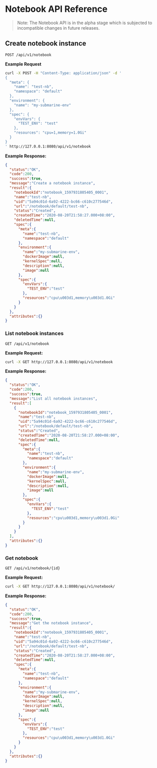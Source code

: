 <!--
Licensed to the Apache Software Foundation (ASF) under one
or more contributor license agreements.  See the NOTICE file
distributed with this work for additional information
regarding copyright ownership.  The ASF licenses this file
to you under the Apache License, Version 2.0 (the
"License"); you may not use this file except in compliance
with the License.  You may obtain a copy of the License at

  http://www.apache.org/licenses/LICENSE-2.0

Unless required by applicable law or agreed to in writing,
software distributed under the License is distributed on an
"AS IS" BASIS, WITHOUT WARRANTIES OR CONDITIONS OF ANY
KIND, either express or implied.  See the License for the
specific language governing permissions and limitations
under the License.
-->

# Notebook API Reference

> Note: The Notebook API is in the alpha stage which is subjected to incompatible changes in
> future releases.

## Create notebook instance
`POST /api/v1/notebook`

**Example Request**
```sh
curl -X POST -H "Content-Type: application/json" -d '
{
  "meta": {
    "name": "test-nb",
    "namespace": "default"
  },
  "environment": {
    "name": "my-submarine-env"
  },
  "spec": {
    "envVars": {
      "TEST_ENV": "test"
    },
    "resources": "cpu=1,memory=1.0Gi"
  }
}
' http://127.0.0.1:8080/api/v1/notebook
```

**Example Response:**
```json
{
  "status":"OK",
  "code":200,
  "success":true,
  "message":"Create a notebook instance",
  "result":{
    "notebookId":"notebook_1597931805405_0001",
    "name":"test-nb",
    "uid":"5a94c01d-6a92-4222-bc66-c610c277546d",
    "url":"/notebook/default/test-nb",
    "status":"Created",
    "createdTime":"2020-08-20T21:58:27.000+08:00",
    "deletedTime":null,
    "spec":{
      "meta":{
        "name":"test-nb",
        "namespace":"default"
      },
      "environment":{
        "name":"my-submarine-env",
        "dockerImage":null,
        "kernelSpec":null,
        "description":null,
        "image":null
      },
      "spec":{
        "envVars":{
          "TEST_ENV":"test"
        },
        "resources":"cpu\u003d1,memory\u003d1.0Gi"
      }
    }
  },
  "attributes":{}
}
```

### List notebook instances
`GET /api/v1/notebook`

**Example Request:**
```sh
curl -X GET http://127.0.0.1:8080/api/v1/notebook
```

**Example Response:**
```json
{
  "status":"OK",
  "code":200,
  "success":true,
  "message":"List all notebook instances",
  "result":[
    {
      "notebookId":"notebook_1597931805405_0001",
      "name":"test-nb",
      "uid":"5a94c01d-6a92-4222-bc66-c610c277546d",
      "url":"/notebook/default/test-nb",
      "status":"Created",
      "createdTime":"2020-08-20T21:58:27.000+08:00",
      "deletedTime":null,
      "spec":{
        "meta":{
          "name":"test-nb",
          "namespace":"default"
        },
        "environment":{
          "name":"my-submarine-env",
          "dockerImage":null,
          "kernelSpec":null,
          "description":null,
          "image":null
        },
        "spec":{
          "envVars":{
            "TEST_ENV":"test"
          },
          "resources":"cpu\u003d1,memory\u003d1.0Gi"
        }
      }
    }
  ],
  "attributes":{}
}
```

### Get notebook
`GET /api/v1/notebook/{id}`

**Example Request:**
```sh
curl -X GET http://127.0.0.1:8080/api/v1/notebook/
```

**Example Response:**
```json
{
  "status":"OK",
  "code":200,
  "success":true,
  "message":"Get the notebook instance",
  "result":{
    "notebookId":"notebook_1597931805405_0001",
    "name":"test-nb",
    "uid":"5a94c01d-6a92-4222-bc66-c610c277546d",
    "url":"/notebook/default/test-nb",
    "status":"Created",
    "createdTime":"2020-08-20T21:58:27.000+08:00",
    "deletedTime":null,
    "spec":{
      "meta":{
        "name":"test-nb",
        "namespace":"default"
      },
      "environment":{
        "name":"my-submarine-env",
        "dockerImage":null,
        "kernelSpec":null,
        "description":null,
        "image":null
      },
      "spec":{
        "envVars":{
          "TEST_ENV":"test"
        },
        "resources":"cpu\u003d1,memory\u003d1.0Gi"
      }
    }
  },
  "attributes":{}
}
```
